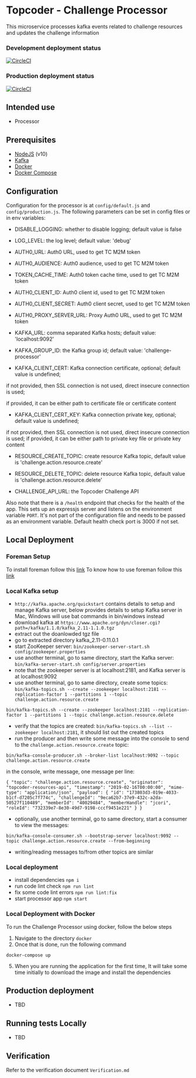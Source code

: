 # Topcoder - Challenge Processor

This microservice processes kafka events related to challenge resources and updates the challenge information

### Development deployment status
[![CircleCI](https://circleci.com/gh/topcoder-platform/challenge-processor/tree/develop.svg?style=svg)](https://circleci.com/gh/topcoder-platform/challenge-processor/tree/develop)
### Production deployment status
[![CircleCI](https://circleci.com/gh/topcoder-platform/challenge-processor/tree/master.svg?style=svg)](https://circleci.com/gh/topcoder-platform/challenge-processor/tree/master)

## Intended use
- Processor

## Prerequisites
-  [NodeJS](https://nodejs.org/en/) (v10)
-  [Kafka](https://kafka.apache.org/)
-  [Docker](https://www.docker.com/)
-  [Docker Compose](https://docs.docker.com/compose/)

## Configuration

Configuration for the processor is at `config/default.js` and `config/production.js`.
The following parameters can be set in config files or in env variables:

- DISABLE_LOGGING: whether to disable logging; default value is false
- LOG_LEVEL: the log level; default value: 'debug'

- AUTH0_URL: Auth0 URL, used to get TC M2M token
- AUTH0_AUDIENCE: Auth0 audience, used to get TC M2M token
- TOKEN_CACHE_TIME: Auth0 token cache time, used to get TC M2M token
- AUTH0_CLIENT_ID: Auth0 client id, used to get TC M2M token
- AUTH0_CLIENT_SECRET: Auth0 client secret, used to get TC M2M token
- AUTH0_PROXY_SERVER_URL: Proxy Auth0 URL, used to get TC M2M token

- KAFKA_URL: comma separated Kafka hosts; default value: 'localhost:9092'
- KAFKA_GROUP_ID: the Kafka group id; default value: 'challenge-processor'
- KAFKA_CLIENT_CERT: Kafka connection certificate, optional; default value is undefined;

if not provided, then SSL connection is not used, direct insecure connection is used;

if provided, it can be either path to certificate file or certificate content

- KAFKA_CLIENT_CERT_KEY: Kafka connection private key, optional; default value is undefined;

if not provided, then SSL connection is not used, direct insecure connection is used;
if provided, it can be either path to private key file or private key content

- RESOURCE_CREATE_TOPIC: create resource Kafka topic, default value is 'challenge.action.resource.create'

- RESOURCE_DELETE_TOPIC: delete resource Kafka topic, default value is 'challenge.action.resource.delete'

- CHALLENGE_API_URL: the Topcoder Challenge API

Also note that there is a `/health` endpoint that checks for the health of the app.
This sets up an expressjs server and listens on the environment variable `PORT`.
It's not part of the configuration file and needs to be passed as an environment variable.
Default health check port is 3000 if not set.

## Local Deployment

### Foreman Setup

To install foreman follow this [link](https://theforeman.org/manuals/1.24/#3.InstallingForeman)
To know how to use foreman follow this [link](https://theforeman.org/manuals/1.24/#2.Quickstart)

### Local Kafka setup
-  `http://kafka.apache.org/quickstart` contains details to setup and manage Kafka server,
below provides details to setup Kafka server in Mac, Windows will use bat commands in bin/windows instead
- download kafka at `https://www.apache.org/dyn/closer.cgi?path=/kafka/1.1.0/kafka_2.11-1.1.0.tgz`
- extract out the doanlowded tgz file
- go to extracted directory kafka_2.11-0.11.0.1
- start ZooKeeper server:
`bin/zookeeper-server-start.sh config/zookeeper.properties`
- use another terminal, go to same directory, start the Kafka server:
`bin/kafka-server-start.sh config/server.properties`
- note that the zookeeper server is at localhost:2181, and Kafka server is at localhost:9092
- use another terminal, go to same directory, create some topics:
`bin/kafka-topics.sh --create --zookeeper localhost:2181 --replication-factor 1 --partitions 1 --topic challenge.action.resource.create`

`bin/kafka-topics.sh --create --zookeeper localhost:2181 --replication-factor 1 --partitions 1 --topic challenge.action.resource.delete`

- verify that the topics are created:
`bin/kafka-topics.sh --list --zookeeper localhost:2181`,
it should list out the created topics
- run the producer and then write some message into the console to send to the `challenge.action.resource.create` topic:

`bin/kafka-console-producer.sh --broker-list localhost:9092 --topic challenge.action.resource.create`

in the console, write message, one message per line:

`{ "topic": "challenge.action.resource.create", "originator": "topcoder-resources-api", "timestamp": "2019-02-16T00:00:00", "mime-type": "application/json", "payload": { "id": "173803d3-019e-4033-b1cf-d7205c7f774c", "challengeId": "9eca62b7-37e9-432c-a2da-50527f110489", "memberId": "40029484", "memberHandle": "jcori", "roleId": "732339e7-8e30-49d7-9198-cccf9451e221" } }`

- optionally, use another terminal, go to same directory, start a consumer to view the messages:

`bin/kafka-console-consumer.sh --bootstrap-server localhost:9092 --topic challenge.action.resource.create --from-beginning`

- writing/reading messages to/from other topics are similar

### Local deployment
- install dependencies `npm i`
- run code lint check `npm run lint`
- fix some code lint errors `npm run lint:fix`
- start processor app `npm start`

### Local Deployment with Docker

To run the Challenge Processor using docker, follow the below steps
1. Navigate to the directory `docker`
4. Once that is done, run the following command
```
docker-compose up
```
5. When you are running the application for the first time, It will take some time initially to download the image and install the dependencies

## Production deployment

- TBD

## Running tests Locally
- TBD

## Verification
Refer to the verification document `Verification.md`

